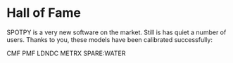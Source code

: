 # Hall of Fame

SPOTPY is a very new software on the market. Still is has quiet a number of users. Thanks to you, these models have been calibrated successfully:

CMF
PMF
LDNDC
METRX
SPARE:WATER